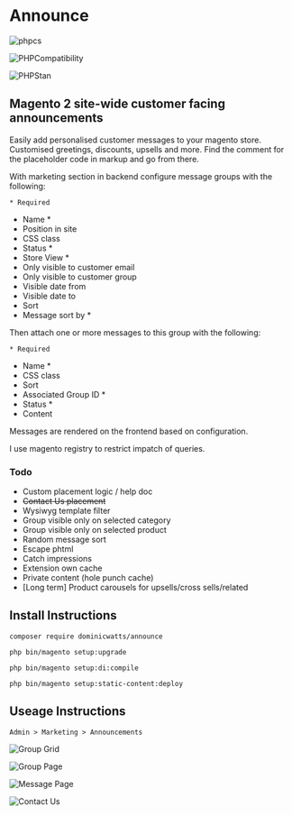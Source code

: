 # Announce

![phpcs](https://github.com/DominicWatts/Announce/workflows/phpcs/badge.svg)

![PHPCompatibility](https://github.com/DominicWatts/Announce/workflows/PHPCompatibility/badge.svg)

![PHPStan](https://github.com/DominicWatts/Announce/workflows/PHPStan/badge.svg)


## Magento 2 site-wide customer facing announcements

Easily add personalised customer messages to your magento store. Customised greetings, discounts, upsells and more. Find the comment for the placeholder code in markup and go from there.

With marketing section in backend configure message groups with the following:

    * Required

  - Name *
  - Position in site
  - CSS class
  - Status * 
  - Store View * 
  - Only visible to customer email
  - Only visible to customer group
  - Visible date from
  - Visible date to
  - Sort
  - Message sort by *

Then attach one or more messages to this group with the following:

    * Required

  - Name *
  - CSS class
  - Sort
  - Associated Group ID *
  - Status *
  - Content

Messages are rendered on the frontend based on configuration.

I use magento registry to restrict impatch of queries.

### Todo

  - Custom placement logic / help doc
  - ~~Contact Us placement~~
  - Wysiwyg template filter
  - Group visible only on selected category
  - Group visible only on selected product
  - Random message sort
  - Escape phtml
  - Catch impressions
  - Extension own cache
  - Private content (hole punch cache)
  - [Long term] Product carousels for upsells/cross sells/related

## Install Instructions

`composer require dominicwatts/announce`

`php bin/magento setup:upgrade`

`php bin/magento setup:di:compile`

`php bin/magento setup:static-content:deploy`

## Useage Instructions

    Admin > Marketing > Announcements

![Group Grid](https://i.snipboard.io/CfTWVw.jpg)

![Group Page](https://i.snipboard.io/4KxMJl.jpg)

![Message Page](https://i.snipboard.io/WtZTbS.jpg)

![Contact Us](https://i.snipboard.io/1AE5ax.jpg)